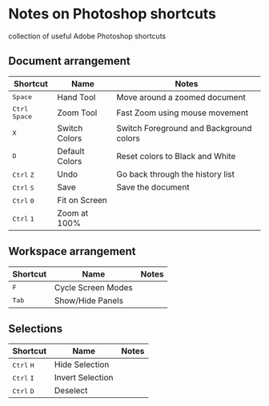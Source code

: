 # Notes on Photoshop shortcuts
collection of useful Adobe Photoshop shortcuts

## Document arrangement

| Shortcut                                | Name                     | Notes                                   |
|-----------------------------------------|--------------------------|-----------------------------------------|
| <kbd>Space</kbd>                        | Hand Tool                | Move around a zoomed document           |
| <kbd>Ctrl</kbd> <kbd>Space</kbd>        | Zoom Tool                | Fast Zoom using mouse movement          |
| <kbd>X</kbd>                            | Switch Colors            | Switch Foreground and Background colors |
| <kbd>D</kbd>                            | Default Colors           | Reset colors to Black and White         |
| <kbd>Ctrl</kbd> <kbd>Z</kbd>            | Undo                     | Go back through the history list        |
| <kbd>Ctrl</kbd> <kbd>S</kbd>            | Save                     | Save the document                       |
| <kbd>Ctrl</kbd> <kbd>0</kbd>            | Fit on Screen            |                                         |
| <kbd>Ctrl</kbd> <kbd>1</kbd>            | Zoom at 100%             |                                         |

## Workspace arrangement

| Shortcut                                | Name                     | Notes                                   |
|-----------------------------------------|--------------------------|-----------------------------------------|
| <kbd>F</kbd>                            | Cycle Screen Modes       |                                         |
| <kbd>Tab</kbd>                          | Show/Hide Panels         |                                         |

## Selections

| Shortcut                                | Name                     | Notes                                   |
|-----------------------------------------|--------------------------|-----------------------------------------|
| <kbd>Ctrl</kbd> <kbd>H</kbd>            | Hide Selection           |                                         |
| <kbd>Ctrl</kbd> <kbd>I</kbd>            | Invert Selection         |                                         |
| <kbd>Ctrl</kbd> <kbd>D</kbd>            | Deselect                 |                                         |
